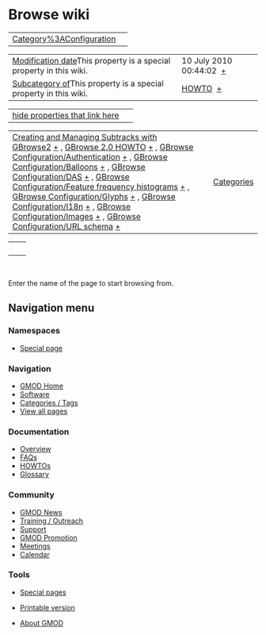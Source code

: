 



<span id="top"></span>




# <span dir="auto">Browse wiki</span>






|  |  |
|----|----|
| [Category%3AConfiguration](/wiki/Category%3AConfiguration "Category%3AConfiguration") |  |

|  |  |
|----|----|
| <span class="smw-highlighter" data-type="1" state="inline" data-title="Property"><span class="smwbuiltin">[Modification date](/wiki/Property:Modification_date "Property:Modification date")</span><span class="smwttcontent">This property is a special property in this wiki.</span></span> | <span class="smwb-value">10 July 2010 00:44:02  <span class="smwsearch">[+](/wiki/Special%3ASearchByProperty/Modification-20date/10-20July-202010-2000:44:02 "Special%3ASearchByProperty/Modification-20date/10-20July-202010-2000:44:02")</span></span> |
| <span class="smw-highlighter" data-type="1" state="inline" data-title="Property"><span class="smwbuiltin">[Subcategory of](/wiki/Property:Subcategory_of "Property:Subcategory of")</span><span class="smwttcontent">This property is a special property in this wiki.</span></span> | <span class="smwb-value">[HOWTO](/wiki/Category%3AHOWTO "Category%3AHOWTO")  <span class="smwsearch">[+](/wiki/Special%3ASearchByProperty/Subcategory-20of/HOWTO "Special%3ASearchByProperty/Subcategory-20of/HOWTO")</span></span> |

<span id="smw_browse_incoming"></span>

|  |  |
|----|----|
| [hide properties that link here](/mediawiki/index.php?title=Special:Browse&offset=0&dir=out&article=Category%3AConfiguration)  |  |

|  |  |
|----|----|
| <span class="smwb-ivalue">[Creating and Managing Subtracks with GBrowse2](/wiki/Creating_and_Managing_Subtracks_with_GBrowse2 "Creating and Managing Subtracks with GBrowse2") <span class="smwbrowse">[+](/wiki/Special%3ABrowse/Creating-20and-20Managing-20Subtracks-20with-20GBrowse2 "Special%3ABrowse/Creating-20and-20Managing-20Subtracks-20with-20GBrowse2")</span></span> , <span class="smwb-ivalue">[GBrowse 2.0 HOWTO](/wiki/GBrowse_2.0_HOWTO "GBrowse 2.0 HOWTO") <span class="smwbrowse">[+](/wiki/Special%3ABrowse/GBrowse-202.0-20HOWTO "Special%3ABrowse/GBrowse-202.0-20HOWTO")</span></span> , <span class="smwb-ivalue">[GBrowse Configuration/Authentication](/wiki/GBrowse_Configuration/Authentication "GBrowse Configuration/Authentication") <span class="smwbrowse">[+](/wiki/Special%3ABrowse/GBrowse-20Configuration-2FAuthentication "Special%3ABrowse/GBrowse-20Configuration-2FAuthentication")</span></span> , <span class="smwb-ivalue">[GBrowse Configuration/Balloons](/wiki/GBrowse_Configuration/Balloons "GBrowse Configuration/Balloons") <span class="smwbrowse">[+](/wiki/Special%3ABrowse/GBrowse-20Configuration-2FBalloons "Special%3ABrowse/GBrowse-20Configuration-2FBalloons")</span></span> , <span class="smwb-ivalue">[GBrowse Configuration/DAS](/wiki/GBrowse_Configuration/DAS "GBrowse Configuration/DAS") <span class="smwbrowse">[+](/wiki/Special%3ABrowse/GBrowse-20Configuration-2FDAS "Special%3ABrowse/GBrowse-20Configuration-2FDAS")</span></span> , <span class="smwb-ivalue">[GBrowse Configuration/Feature frequency histograms](/wiki/GBrowse_Configuration/Feature_frequency_histograms "GBrowse Configuration/Feature frequency histograms") <span class="smwbrowse">[+](/wiki/Special%3ABrowse/GBrowse-20Configuration-2FFeature-20frequency-20histograms "Special%3ABrowse/GBrowse-20Configuration-2FFeature-20frequency-20histograms")</span></span> , <span class="smwb-ivalue">[GBrowse Configuration/Glyphs](/wiki/GBrowse_Configuration/Glyphs "GBrowse Configuration/Glyphs") <span class="smwbrowse">[+](/wiki/Special%3ABrowse/GBrowse-20Configuration-2FGlyphs "Special%3ABrowse/GBrowse-20Configuration-2FGlyphs")</span></span> , <span class="smwb-ivalue">[GBrowse Configuration/I18n](/wiki/GBrowse_Configuration/I18n "GBrowse Configuration/I18n") <span class="smwbrowse">[+](/wiki/Special%3ABrowse/GBrowse-20Configuration-2FI18n "Special%3ABrowse/GBrowse-20Configuration-2FI18n")</span></span> , <span class="smwb-ivalue">[GBrowse Configuration/Images](/wiki/GBrowse_Configuration/Images "GBrowse Configuration/Images") <span class="smwbrowse">[+](/wiki/Special%3ABrowse/GBrowse-20Configuration-2FImages "Special%3ABrowse/GBrowse-20Configuration-2FImages")</span></span> , <span class="smwb-ivalue">[GBrowse Configuration/URL schema](/wiki/GBrowse_Configuration/URL_schema "GBrowse Configuration/URL schema") <span class="smwbrowse">[+](/wiki/Special%3ABrowse/GBrowse-20Configuration-2FURL-20schema "Special%3ABrowse/GBrowse-20Configuration-2FURL-20schema")</span></span> | [Categories](/wiki/Special%3ACategories "Special%3ACategories") |

|     |     |
|-----|-----|
|     |     |

 

Enter the name of the page to start browsing from.  








## Navigation menu



### Namespaces

- <span id="ca-nstab-special">[Special
  page](/wiki/Special%3ABrowse/Category%3AConfiguration "This is a special page, you cannot edit the page itself")</span>






### Navigation



- <span id="n-GMOD-Home">[GMOD Home](/wiki/Main_Page)</span>
- <span id="n-Software">[Software](/wiki/GMOD_Components)</span>
- <span id="n-Categories-.2F-Tags">[Categories /
  Tags](/wiki/Categories)</span>
- <span id="n-View-all-pages">[View all
  pages](/wiki/Special:AllPages)</span>




### Documentation



- <span id="n-Overview">[Overview](/wiki/Overview)</span>
- <span id="n-FAQs">[FAQs](/wiki/Category%3AFAQ)</span>
- <span id="n-HOWTOs">[HOWTOs](/wiki/Category%3AHOWTO)</span>
- <span id="n-Glossary">[Glossary](/wiki/Glossary)</span>




### Community



- <span id="n-GMOD-News">[GMOD News](/wiki/GMOD_News)</span>
- <span id="n-Training-.2F-Outreach">[Training /
  Outreach](/wiki/Training_and_Outreach)</span>
- <span id="n-Support">[Support](/wiki/Support)</span>
- <span id="n-GMOD-Promotion">[GMOD
  Promotion](/wiki/GMOD_Promotion)</span>
- <span id="n-Meetings">[Meetings](/wiki/Meetings)</span>
- <span id="n-Calendar">[Calendar](/wiki/Calendar)</span>




### Tools



- <span id="t-specialpages"><a href="/wiki/Special%3ASpecialPages" accesskey="q"
  title="A list of all special pages [q]">Special pages</a></span>
- <span id="t-print"><a
  href="/mediawiki/index.php?title=Special%3ABrowse/Category%3AConfiguration&amp;printable=yes"
  rel="alternate" accesskey="p"
  title="Printable version of this page [p]">Printable version</a></span>





- <span id="footer-places-about">[About
  GMOD](/wiki/GMOD%3AAbout "GMOD%3AAbout")</span>

<!-- -->




